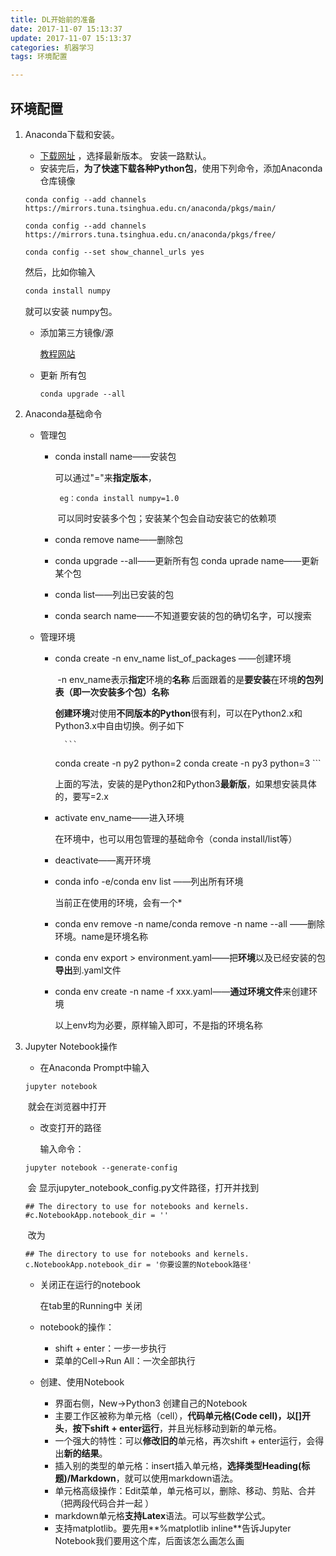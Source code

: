 ```yaml
---
title: DL开始前的准备
date: 2017-11-07 15:13:37
update: 2017-11-07 15:13:37
categories: 机器学习
tags: 环境配置

---
```


## 环境配置

1. Anaconda下载和安装。

   - [下载网址](https://mirrors.tuna.tsinghua.edu.cn/anaconda/archive/) ，选择最新版本。   安装一路默认。
   - 安装完后，**为了快速下载各种Python包**，使用下列命令，添加Anaconda仓库镜像

   ```
   conda config --add channels https://mirrors.tuna.tsinghua.edu.cn/anaconda/pkgs/main/

   conda config --add channels https://mirrors.tuna.tsinghua.edu.cn/anaconda/pkgs/free/

   conda config --set show_channel_urls yes	
   ```

   <!-- more -->

    然后，比如你输入

   ``` python
   conda install numpy
   ```

   就可以安装 numpy包。

   - 添加第三方镜像/源

     [教程网站](https://mirrors.tuna.tsinghua.edu.cn/help/anaconda/)

   - 更新 所有包

     ```
     conda upgrade --all
     ```

2. Anaconda基础命令

      - 管理包

        - conda install name——安装包

          可以通过"="来**指定版本**，

          ```
           eg：conda install numpy=1.0
          ```

          ​ 可以同时安装多个包；安装某个包会自动安装它的依赖项

        - conda remove name——删除包

        - conda upgrade --all——更新所有包    conda uprade name——更新某个包

        - conda list——列出已安装的包

        - conda search name——不知道要安装的包的确切名字，可以搜索

      - 管理环境

        - conda create -n env_name list_of_packages ——创建环境

          ​   -n env_name表示**指定**环境的**名称**     后面跟着的是**要安装**在环境**的包列表（即一次安装多个包）名称** 

          **创建环境**对使用**不同版本的Python**很有利，可以在Python2.x和Python3.x中自由切换。例子如下

                ```
          conda create -n py2 python=2
          conda create -n py3 python=3
                ```

          ​ 上面的写法，安装的是Python2和Python3**最新版**，如果想安装具体的，要写=2.x

        - activate env_name——进入环境

          在环境中，也可以用包管理的基础命令（conda install/list等）		

        - deactivate——离开环境

        - conda info -e/conda env list ——列出所有环境

          当前正在使用的环境，会有一个*

        - conda env remove -n name/conda remove -n name --all ——删除环境。name是环境名称

        - conda env export > environment.yaml——把**环境**以及已经安装的包**导出**到.yaml文件

        - conda env create -n name -f xxx.yaml——**通过环境文件**来创建环境

          以上env均为必要，原样输入即可，不是指的环境名称

3. Jupyter Notebook操作

      - 在Anaconda Prompt中输入

      ```
      jupyter notebook
      ```

      ​	就会在浏览器中打开

      - 改变打开的路径

        输入命令：

      ```
      jupyter notebook --generate-config
      ```

      ​	会 显示jupyter_notebook_config.py文件路径，打开并找到

      ```
      ## The directory to use for notebooks and kernels. 
      #c.NotebookApp.notebook_dir = ''
      ```

      ​	改为

      ```
      ## The directory to use for notebooks and kernels. 
      c.NotebookApp.notebook_dir = '你要设置的Notebook路径'
      ```
      - 关闭正在运行的notebook

        在tab里的Running中 关闭

      - notebook的操作：

        - shift + enter：一步一步执行
        - 菜单的Cell->Run All：一次全部执行

      - 创建、使用Notebook

        - 界面右侧，New->Python3 创建自己的Notebook
        - 主要工作区被称为单元格（cell），**代码单元格(Code cell)，以[]开头**，**按下shift + enter运行**，并且光标移动到新的单元格。
        - 一个强大的特性：可以**修改旧的**单元格，再次shift + enter运行，会得出**新的结果**。
        - 插入别的类型的单元格：insert插入单元格，**选择类型Heading(标题)/Markdown**，就可以使用markdown语法。
        - 单元格高级操作：Edit菜单，单元格可以，删除、移动、剪贴、合并（把两段代码合并一起 ）
        - markdown单元格**支持Latex**语法。可以写些数学公式。
        - 支持matplotlib。要先用**%matplotlib inline**告诉Jupyter Notebook我们要用这个库，后面该怎么画怎么画


​          